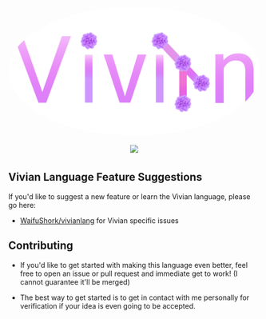<h1 align="center" style="position: relative;">
<img style="border-radius: 50%;" src="logo.png" alt="Vivian Logo" /><br>
<a href="https://github.com/WaifuShork/Vivian/actions">
    <img src="https://github.com/WaifuShork/Vivian/actions/workflows/dotnet.yml/badge.svg" />
</a>
</h1>

## Vivian Language Feature Suggestions
If you'd like to suggest a new feature or learn the Vivian language, please go here: 
- [WaifuShork/vivianlang](https://github.com/WaifuShork/vivianlang) for Vivian specific issues

## Contributing
- If you'd like to get started with making this language even better, feel free to open an issue or pull request and immediate get to work! (I cannot guarantee it'll be merged)

- The best way to get started is to get in contact with me personally for verification if your idea is even going to be accepted.